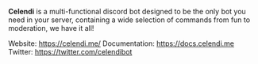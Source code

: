 **Celendi** is a multi-functional discord bot designed to be the only bot you need in your server, containing a wide selection of commands from fun to moderation, we have it all!

Website: https://celendi.me/
Documentation: https://docs.celendi.me
Twitter: https://twitter.com/celendibot
